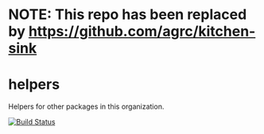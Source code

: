 # NOTE: This repo has been replaced by https://github.com/agrc/kitchen-sink

# helpers
Helpers for other packages in this organization.

[![Build Status](https://travis-ci.com/agrc-widgets/helpers.svg?branch=master)](https://travis-ci.com/agrc-widgets/helpers)
